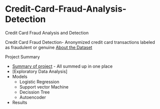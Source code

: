 # Credit-Card-Fraud-Analysis-Detection
Credit Card Fraud Analysis and Detection

Credit Card Fraud Detection- Anonymized credit card transactions labeled as fraudulent or genuine [About the Dataset](/AboutDataset.md)

Project Summary 
- [Summary of project]() - All summed up in one place
- [Exploratory Data Analysis]
- Models
    - Logistic Regression
    - Support vector Machine
    - Decission Tree
    - Autoencoder 
- Results

